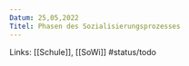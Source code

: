 ```yaml
---
Datum: 25,05,2022
Titel: Phasen des Sozialisierungsprozesses
---
```

Links: [[Schule]], [[SoWi]] #status/todo 
